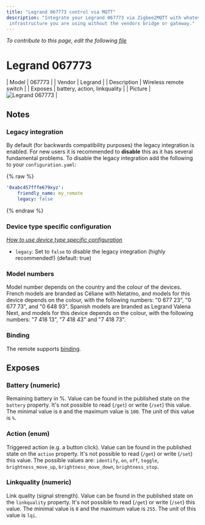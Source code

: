 ```yaml
---
title: "Legrand 067773 control via MQTT"
description: "Integrate your Legrand 067773 via Zigbee2MQTT with whatever smart home
 infrastructure you are using without the vendors bridge or gateway."
---
```


*To contribute to this page, edit the following
[file](https://github.com/Koenkk/zigbee2mqtt.io/blob/master/docs/devices/067773.md)*

# Legrand 067773

| Model | 067773  |
| Vendor  | Legrand  |
| Description | Wireless remote switch |
| Exposes | battery, action, linkquality |
| Picture | ![Legrand 067773](../images/devices/067773.jpg) |

## Notes


### Legacy integration
By default (for backwards compatibility purposes) the legacy integration is enabled.
For new users it is recommended to **disable** this as it has several fundamental problems.
To disable the legacy integration add the following to your `configuration.yaml`:

{% raw %}
```yaml
'0xabc457fffe679xyz':
    friendly_name: my_remote
    legacy: false
```
{% endraw %}

### Device type specific configuration
*[How to use device type specific configuration](../information/configuration.md)*

* `legacy`: Set to `false` to disable the legacy integration (highly recommended!) (default: true)


### Model numbers
Model number depends on the country and the colour of the devices.
French models are branded as Céliane with Netatmo, and models for this device depends on the colour, with the following numbers: "0 677 23", "0 677 73", and "0 648 93".
Spanish models are branded as Legrand Valena Next, and models for this device depends on the colour, with the following numbers: "7 418 13", "7 418 43" and "7 418 73".

### Binding
The remote supports [binding](../information/binding).



## Exposes

### Battery (numeric)
Remaining battery in %.
Value can be found in the published state on the `battery` property.
It's not possible to read (`/get`) or write (`/set`) this value.
The minimal value is `0` and the maximum value is `100`.
The unit of this value is `%`.

### Action (enum)
Triggered action (e.g. a button click).
Value can be found in the published state on the `action` property.
It's not possible to read (`/get`) or write (`/set`) this value.
The possible values are: `identify`, `on`, `off`, `toggle`, `brightness_move_up`, `brightness_move_down`, `brightness_stop`.

### Linkquality (numeric)
Link quality (signal strength).
Value can be found in the published state on the `linkquality` property.
It's not possible to read (`/get`) or write (`/set`) this value.
The minimal value is `0` and the maximum value is `255`.
The unit of this value is `lqi`.

